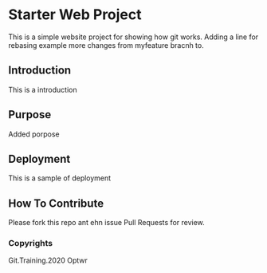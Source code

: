 # Starter Web Project 

This is a simple website project for showing how git works. Adding a line for rebasing example
more changes from myfeature bracnh to.
## Introduction

This is a introduction 

## Purpose

Added porpose

## Deployment

This is a sample of deployment

## How To Contribute

Please fork this repo ant ehn issue Pull Requests for review.

### Copyrights

Git.Training.2020 Optwr

